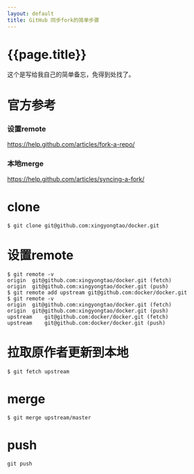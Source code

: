 ```yaml
---
layout: default
title: GitHub 同步fork的简单步骤
---
```

{{page.title}}
============
这个是写给我自己的简单备忘，免得到处找了。

# 官方参考
### 设置remote
https://help.github.com/articles/fork-a-repo/
### 本地merge
https://help.github.com/articles/syncing-a-fork/
# clone 
```
$ git clone git@github.com:xingyongtao/docker.git
```
# 设置remote
```
$ git remote -v
origin	git@github.com:xingyongtao/docker.git (fetch)
origin	git@github.com:xingyongtao/docker.git (push)
$ git remote add upstream git@github.com:docker/docker.git
$ git remote -v
origin	git@github.com:xingyongtao/docker.git (fetch)
origin	git@github.com:xingyongtao/docker.git (push)
upstream	git@github.com:docker/docker.git (fetch)
upstream	git@github.com:docker/docker.git (push)
```
# 拉取原作者更新到本地
```
$ git fetch upstream
```
# merge
```
$ git merge upstream/master
```
# push
```
git push
```
